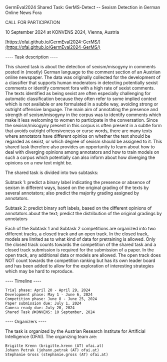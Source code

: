GermEval2024 Shared Task: GerMS-Detect -- Sexism Detection in German Online News Fora
 
CALL FOR PARTICIPATION

10 September 2024 at KONVENS 2024, Vienna, Austria

[https://ofai.github.io/GermEval2024-GerMS/](https://ofai.github.io/GermEval2024-GerMS/)

---- Task description ----

This shared task is about the detection of sexism/misogyny in comments posted in (mostly) German language to the comment section of an Austrian online newspaper. The data was originally collected for the development of a classifier that supports human moderators in detecting potentially sexist comments or identify comment fora with a high rate of sexist comments. The texts identified as being sexist are often especially challenging for automatic classification because they often refer to some implied context which is not available or are formulated in a subtle way, avoiding strong or outright offensive language. The main aim of annotating the presence and strength of sexism/misogyny in the corpus was to identify comments which make it less welcoming to women to participate in the conversation. Since the sexism/misogyny present in this corpus is often present in a subtle form that avoids outright offensiveness or curse words, there are many texts where annotators have different opinios on whether the text should be regarded as sexist, or which degree of sexism should be assigned to it. This shared task therefore also provides an opportunity to learn about how to deal with diverging opinions among annotators and how to train models on such a corpus which potentially can also inform about how diverging the opinions on a new text might be.

The shared task is divided into two subtasks:

Subtask 1: predict a binary label indicating the presence or absence of sexism in different ways, based on the original grading of the texts by several annotators; also predict the majority grading assigned by annotators.

Subtask 2: predict binary soft labels, based on the different opinions of annotators about the text; predict the distribution of the original gradings by annotators

Each of the Subtask 1 and Subtask 2 competitions are organized into two different tracks, a closed track and an open track. In the closed track, models are limited as to what kind of data for pretraining is allowed. Only the closed track counts towards the competition of the shared task and a closed track submission is required for the submission of a paper. In the open track, any additional data or models are allowed. The open track does NOT count towards the competition ranking but has its own leader board and has been added to allow for the exploration of interesting strategies which may be hard to reproduce.

---- Timeline ----

    Trial phase: April 20 - April 29, 2024
    Development phase: May 1 - June 6, 2024
    Competition phase: June 8 - June 25, 2024
    Paper submission due: July 1, 2024
    Camera ready due: July 20, 2024
    Shared Task @KONVENS: 10 September, 2024

---- Organizers ----

The task is organized by the Austrian Research Institute for Artificial Intelligence (OFAI). The organizing team are:

    Brigitte Krenn (brigitte.krenn (AT) ofai.at)
    Johann Petrak (johann.petrak (AT) ofai.at)
    Stephanie Gross (stephanie.gross (AT) ofai.at)



